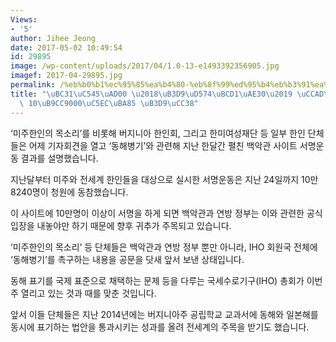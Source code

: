 ```yaml
---
Views:
- '5'
author: Jihee Jeong
date: 2017-05-02 10:49:54
id: 29895
image: /wp-content/uploads/2017/04/1.0-13-e1493392356905.jpg
imagef: 2017-04-29895.jpg
permalink: /%eb%b0%b1%ec%95%85%ea%b4%80-%eb%8f%99%ed%95%b4%eb%b3%91%ea%b8%b0-%ec%b2%ad%ec%9b%90%ec%97%90-10%eb%a7%8c9000%ec%97%ac%eb%aa%85-%eb%8f%99%ec%b0%b8/
title: "\uBC31\uC545\uAD00 \u2018\uB3D9\uD574\uBCD1\uAE30\u2019 \uCCAD\uC6D0\uC5D0\
  \ 10\uB9CC9000\uC5EC\uBA85 \uB3D9\uCC38"
---
```


‘미주한인의 목소리’를 비롯해 버지니아 한인회, 그리고 한미여성재단 등 일부 한인 단체들은 어제 기자회견을 열고 ‘동해병기’와 관련해 지난 한달간 펼친 백악관 사이트 서명운동 결과를 설명했습니다.

지난달부터 미주와 전세계 한인들을 대상으로 실시한 서명운동은 지난 24일까지 10만8240명이 청원에 동참했습니다.

이 사이트에 10만명이 이상이 서명을 하게 되면 백악관과 연방 정부는 이와 관련한 공식 입장을 내놓야만 하기 때문에 향후 귀추가 주목되고 있습니다.

‘미주한인의 목소리’ 등 단체들은 백악관과 연방 정부 뿐만 아니라, IHO 회원국 전체에 ‘동해병기’를 촉구하는 내용을 공문을 닷새 앞서 보낸 상태입니다.

동해 표기를 국제 표준으로 채택하는 문제 등을 다루는 국세수로기구(IHO) 총회가 이번주 열리고 있는 것과 때를 맞춘 것입니다.

앞서 이들 단체들은 지난 2014년에는 버지니아주 공립학교 교과서에 동해와 일본해를 동시에 표기하는 법안을 통과시키는 성과를 올려 전세계의 주목을 받기도 했습니다.